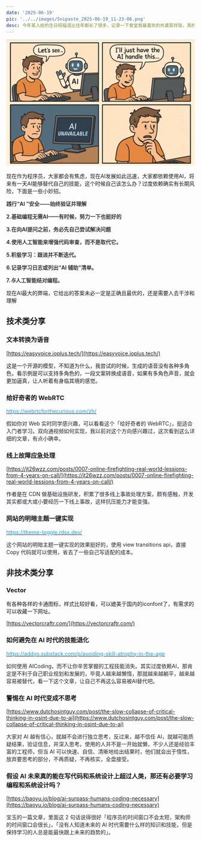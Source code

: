 ```yaml
---
date: '2025-06-19'
pic: '../../images/Snipaste_2025-06-19_11-23-06.png'
desc: 今年某人给的生日祝福语比往年都长了很多，记录一下食堂我最喜欢的外婆菜拌饭，真的很下饭，能吃的很饱。
---
```




![../../images/Snipaste_2025-06-19_11-23-06.png](../../images/Snipaste_2025-06-19_11-23-06.png)


现在作为程序员，大家都会有焦虑，现在AI发展如此迅速，大家都依赖使用AI，将来有一天AI能够替代自己的技能，这个时候自己该怎么办？过度依赖确实有长期风险，下面是一些小妙招。

**<font style="color:rgb(54, 55, 55);">践行“AI ”安全——始终验证并理解</font>**

**<font style="color:rgb(54, 55, 55);">2.基础编程无需AI——有时候，努力一下也挺好的</font>**

**<font style="color:rgb(54, 55, 55);">3.在向AI提问之前，务必先自己尝试解决问题</font>**

**<font style="color:rgb(54, 55, 55);">4.使用人工智能来增强代码审查，而不是取代它。</font>**

**<font style="color:rgb(54, 55, 55);">5.积极学习：跟进并不断迭代。</font>**

**<font style="color:rgb(54, 55, 55);">6.记录学习日志或列出“AI 辅助”清单。</font>**

**<font style="color:rgb(54, 55, 55);">7.</font>**_**<font style="color:rgb(54, 55, 55);">与</font>**_**<font style="color:rgb(54, 55, 55);">人工智能结对编程。</font>**



现在AI最大的弊端，它给出的答案未必一定是正确且最优的，还是需要人去干涉和理解

## 技术类分享
### 文本转换为语音

[https://easyvoice.ioplus.tech/](https://easyvoice.ioplus.tech/)

这是一个开源的模型，不知道为什么，我尝试的时候，生成的语音没有各种多角色，看示例是可以支持多角色的，一段文案转换成语音，如果有多角色声音，就会更加逼真，让人听着有身临其境的感觉。



### 给好奇者的 WebRTC
  
[<font style="color:rgb(29, 155, 240);">https://webrtcforthecurious.com/zh/</font>](https://webrtcforthecurious.com/zh/)  

<font style="color:rgb(38, 38, 38);">假如你对 Web 实时同学感兴趣，可以看看这个「给好奇者的 WebRTC」，挺适合入门者学习。双向通视频如何实现，我以前对这个方向感兴趣过，这次看到这么详细的文章，有点小确幸。</font>



### 线上故障应急处理


[https://jt26wzz.com/posts/0007-online-firefighting-real-world-lessions-from-4-years-on-call/](https://jt26wzz.com/posts/0007-online-firefighting-real-world-lessions-from-4-years-on-call/)

作者是<font style="color:rgb(35, 35, 51);">在 CDN 做基础设施研发，积累了很多线上事故处理方案，颇有感触，开发其实都或大或小要经历一下线上事故，这样抗压能力才能变强。</font>



### 网站的明暗主题一键实现
  
[<font style="color:rgb(29, 155, 240);">https://theme-toggle.rdsx.dev/</font>](https://theme-toggle.rdsx.dev/)  

<font style="color:rgb(38, 38, 38);">这个网站的明暗主题一键实现的效果挺好的，使用 view transitions api，直接 Copy 代码就可以使用，省去了一些自己写适配的成本。</font>


## 非技术类分享

### Vector
有各种各样的卡通图标，样式比较好看，可以媲美于国内的iconfont了，有需求的可以收藏一下网址。

[https://vectorcraftr.com/](https://vectorcraftr.com/)



### 如何避免在 AI 时代的技能退化
  
[<font style="color:rgb(29, 155, 240);">https://addyo.substack.com/p/avoiding-skill-atrophy-in-the-age</font>](https://addyo.substack.com/p/avoiding-skill-atrophy-in-the-age)

  
<font style="color:rgb(38, 38, 38);">如何使用 AICoding，而不让你辛苦掌握的工程技能消失。其实过度依赖AI，那肯定是不利于自己职业规划和发展的，毕竟人越来越懒惰，那就越来越躺平，越来越容易被替代，看一下这个文章，让自己不再这么容易被AI替代吧。</font>


### 警惕在 AI 时代变成不思考

[https://www.dutchosintguy.com/post/the-slow-collapse-of-critical-thinking-in-osint-due-to-ai](https://www.dutchosintguy.com/post/the-slow-collapse-of-critical-thinking-in-osint-due-to-ai)  

<font style="color:rgb(38, 38, 38);">大家对 AI 越有信心，就越不会进行独立思考，反过来，越不信任 AI，就越可能质疑结果，验证信息，并深入思考。使用的人并不是一开始就懒，不少人还是经验丰富的工程师，但当 AI 可以快速、自信、清晰地给出结果时，他们就会出于惰性，放弃要思考的部分，不再质疑，不再核实，全盘接受。</font>



### 假设 AI 未来真的能在写代码和系统设计上超过人类，那还有必要学习编程和系统设计吗？

[https://baoyu.io/blog/ai-surpass-humans-coding-necessary](https://baoyu.io/blog/ai-surpass-humans-coding-necessary)

<font style="color:rgb(38, 38, 38);">宝玉的一篇文章，里面这 2 句话说得很好「程序员的时间窗口不会太短，架构师的时间窗口会很长」，「没有人知道未来的 AI 时代需要什么样的知识和技能，但是保持学习的人总是能最快跟上未来的趋势的」。</font>

